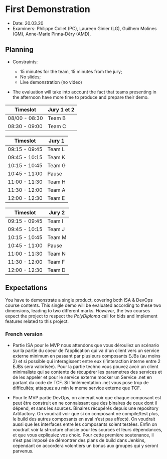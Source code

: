 # First Demonstration

  * Date: 20.03.20
  * Examiners: Philippe Collet (PC), Laureen Ginier (LG), Guilhem Molines (GM), Anne-Marie Pinna-Déry (AMD),

## Planning

  * Constraints: 
    * 15 minutes for the team, 15 minutes from the jury;
    * No slides;
    * Live demonstration (no video)
    
  * The evaluation will take into account the fact that teams presenting in the afternoon have more time to produce and prepare their demo.

| Timeslot      | Jury 1  et 2 | 
|---------------|---------------|
| 08/00 - 08:30 | Team  B      | 
| 08:30 - 09:00 | Team  C      | 

| Timeslot      | Jury 1  | 
|---------------|---------| 
| 09:15 - 09:45 | Team  L | 
| 09:45 - 10:15 | Team  K |
| 10:15 - 10:45 | Team  G | 
| 10:45 - 11:00 | Pause   | 
| 11:00 - 11:30 | Team  H |
| 11:30 - 12:00 | Team  A |
| 12:00 - 12:30 | Team  E |

| Timeslot      | Jury 2  | 
|---------------|---------|
| 09:15 - 09:45 | Team  I | 
| 09:45 - 10:15 | Team  J |  
| 10:15 - 10:45 | Team  M | 
| 10:45 - 11:00 | Pause   | 
| 11:00 - 11:30 | Team  N | 
| 11:30 - 12:00 | Team  F |
| 12:00 - 12:30 | Team  D |



## Expectations

You have to demonstrate a single product, covering both ISA & DevOps course contents. This single demo will be evaluated according to these two dimensions, leading to two different marks. *However*, the two courses expect the project to respect the _PolyDiploma_ call for bids and implement features related to this project.

### French version

* Partie ISA pour le MVP nous attendons que vous dérouliez un scénario sur la partie du coeur de l'application qui va d'un client vers un service externe minimum en passant par plusieurs composants EJBs (au moins 2) et si possible qui interagissent entre eux (l'interaction interne entre 2 EJBs sera valorisée). Pour la partie techno vous pouvez avoir un client minimaliste qui se contente de récupérer les parametres des services et de les appeler et pour le service externe mocker un Service .net en partant du code de TCF. Si l'imlémentation .net vous pose trop de difficultés; attaquez au min le meme service externe que TCF.

* Pour le MVP partie DevOps, on aimerait voir que chaque composant est peut être construit en ne connaissant que des binaires de ceux dont il dépend, et sans les sources. Binaires récupérés depuis une repository Artifactory. On voudrait voir que si on composant ne compile/test plus, le build des autres composants en aval n’est pas affecté. On voudrait aussi que les interfaces entre les composants soient testées. Enfin on voudrait voir la structure choisie pour les sources et leurs dépendances, et que vous expliquiez vos choix. Pour cette première soutenance, il n’est pas imposé de démontrer des plans de build dans Jenkins, cependant on accordera volontiers un bonus aux groupes qui y seront parvenus.
